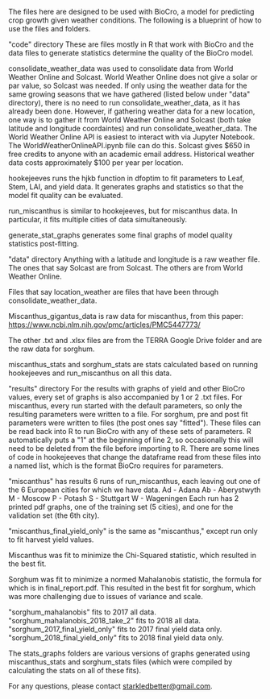 The files here are designed to be used with BioCro, a model for predicting crop growth given weather conditions.
The following is a blueprint of how to use the files and folders.

"code" directory
These are files mostly in R that work with BioCro and the data files to generate statistics determine the quality of the BioCro model.

consolidate_weather_data was used to consolidate data from World Weather Online and Solcast. World Weather Online does not give a solar or par value, so Solcast was needed.
If only using the weather data for the same growing seasons that we have gathered (listed below under "data" directory), there is no need to run consolidate_weather_data, as it has already been done.
However, if gathering weather data for a new location, one way is to gather it from World Weather Online and Solcast (both take latitude and longitude coordaintes) and run consolidate_weather_data.
The World Weather Online API is easiest to interact with via Jupyter Notebook. The WorldWeatherOnlineAPI.ipynb file can do this.
Solcast gives $650 in free credits to anyone with an academic email address. Historical weather data costs approximately $100 per year per location.

hookejeeves runs the hjkb function in dfoptim to fit parameters to Leaf, Stem, LAI, and yield data. It generates graphs and statistics so that the model fit quality can be evaluated.

run_miscanthus is similar to hookejeeves, but for miscanthus data. In particular, it fits multiple cities of data simultaneously.

generate_stat_graphs generates some final graphs of model quality statistics post-fitting.

"data" directory
Anything with a latitude and longitude is a raw weather file. The ones that say Solcast are from Solcast. The others are from World Weather Online.

Files that say location_weather are files that have been through consolidate_weather_data.

Miscanthus_gigantus_data is raw data for miscanthus, from this paper: https://www.ncbi.nlm.nih.gov/pmc/articles/PMC5447773/

The other .txt and .xlsx files are from the TERRA Google Drive folder and are the raw data for sorghum.

miscanthus_stats and sorghum_stats are stats calculated based on running hookejeeves and run_miscanthus on all this data.

"results" directory
For the results with graphs of yield and other BioCro values, every set of graphs is also accompanied by 1 or 2 .txt files.
For miscanthus, every run started with the default parameters, so only the resulting parameters were written to a file.
For sorghum, pre and post fit parameters were written to files (the post ones say "fitted").
These files can be read back into R to run BioCro with any of these sets of parameters. R automatically puts a "1" at the beginning of line 2, so occasionally this will need to be deleted from the file before importing to R.
There are some lines of code in hookejeeves that change the dataframe read from these files into a named list, which is the format BioCro requires for parameters.

"miscanthus" has results 6 runs of run_miscanthus, each leaving out one of the 6 European cities for which we have data.
Ad - Adana
Ab - Aberystwyth
M - Moscow
P - Potash
S - Stuttgart
W - Wageningen
Each run has 2 printed pdf graphs, one of the training set (5 cities), and one for the validation set (the 6th city).

"miscanthus_final_yield_only" is the same as "miscanthus," except run only to fit harvest yield values.

Miscanthus was fit to minimize the Chi-Squared statistic, which resulted in the best fit.

Sorghum was fit to minimize a normed Mahalanobis statistic, the formula for which is in final_report.pdf. This resulted in the best fit for sorghum, which was more challenging due to issues of variance and scale.

"sorghum_mahalanobis" fits to 2017 all data.
"sorghum_mahalanobis_2018_take_2" fits to 2018 all data.
"sorghum_2017_final_yield_only" fits to 2017 final yield data only.
"sorghum_2018_final_yield_only" fits to 2018 final yield data only.

The stats_graphs folders are various versions of graphs generated using miscanthus_stats and sorghum_stats files (which were compiled by calculating the stats on all of these fits).

For any questions, please contact starkledbetter@gmail.com.
